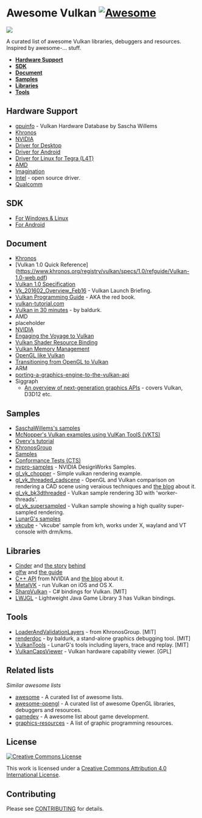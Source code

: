# Awesome Vulkan [![Awesome](https://cdn.rawgit.com/sindresorhus/awesome/d7305f38d29fed78fa85652e3a63e154dd8e8829/media/badge.svg)](https://github.com/sindresorhus/awesome)

![](http://vulkan.gpuinfo.org/images/vulkanlogoscene.png)

A curated list of awesome Vulkan libraries, debuggers and resources. Inspired by awesome-... stuff.

* **[Hardware Support](#hardware-support)**
* **[SDK](#sdk)**
* **[Document](#document)**  
* **[Samples](#samples)**  
* **[Libraries](#libraries)**
* **[Tools](#tools)**  

## Hardware Support
*  [gpuinfo](http://vulkan.gpuinfo.org/) - Vulkan Hardware Database by Sascha Willems
*  [Khronos](https://www.khronos.org/vulkan)
*  [NVIDIA](https://developer.nvidia.com/Vulkan)
 *  [Driver for Desktop](https://developer.nvidia.com/vulkan-driver)
 *  [Driver for Android](https://developer.nvidia.com/vulkan-android)
 *  [Driver for Linux for Tegra (L4T)](https://developer.nvidia.com/embedded/vulkan)
*  [AMD](http://gpuopen.com/gaming-product/vulkan/)
*  [Imagination](https://imgtec.com/tools/powervr-early-access-program/)
*  [Intel](https://01.org/linuxgraphics/blogs/jekstrand/2016/open-source-vulkan-drivers-intel-hardware/) - open source driver.
*  [Qualcomm](https://developer.qualcomm.com/software/adreno-gpu-sdk/gpu)

## SDK
*  [For Windows & Linux](https://vulkan.lunarg.com/signin)
*  [For Android](https://developer.android.com/ndk/guides/graphics/index.html)

## Document
*  [Khronos](https://www.khronos.org/registry/vulkan/)
 *  [Vulkan 1.0 Quick Reference] (https://www.khronos.org/registry/vulkan/specs/1.0/refguide/Vulkan-1.0-web.pdf)
 *  [Vulkan 1.0 Specification](https://www.khronos.org/registry/vulkan/specs/1.0/pdf/vkspec.pdf)
 *  [Vk_201602_Overview_Feb16](https://www.khronos.org/assets/uploads/developers/library/overview/Vk_201602_Overview_Feb16.pdf) - Vulkan Launch Briefing.
*  [Vulkan Programming Guide](http://www.amazon.com/Vulkan-Programming-Guide-Official-Learning/dp/0134464540) - AKA the red book.
*  [vulkan-tutorial.com](http://vulkan-tutorial.com/)
*  [Vulkan in 30 minutes](https://renderdoc.org/vulkan-in-30-minutes.html) - by baldurk.
*  AMD
  * placeholder 
*  [NVIDIA](https://developer.nvidia.com/taxonomy/term/586)
  * [Engaging the Voyage to Vulkan](https://developer.nvidia.com/engaging-voyage-vulkan)
  * [Vulkan Shader Resource Binding](https://developer.nvidia.com/vulkan-shader-resource-binding)
  * [Vulkan Memory Management](https://developer.nvidia.com/vulkan-memory-management)
  * [OpenGL like Vulkan](https://developer.nvidia.com/opengl-vulkan)
  * [Transitioning from OpenGL to Vulkan](https://developer.nvidia.com/transitioning-opengl-vulkan)
*  ARM
  * [porting-a-graphics-engine-to-the-vulkan-api](https://community.arm.com/groups/arm-mali-graphics/blog/2016/02/16/porting-a-graphics-engine-to-the-vulkan-api)
* Siggraph
  * [An overview of next-generation graphics APIs](http://nextgenapis.realtimerendering.com/) - covers Vulkan, D3D12 etc.

## Samples
*  [SaschaWillems's samples](https://github.com/SaschaWillems/Vulkan)
*  [McNopper's Vulkan examples using VulKan ToolS (VKTS)](https://github.com/McNopper/Vulkan)
*  [Overv's tutorial](https://github.com/Overv/VulkanTutorial)
*  [KhronosGroup](https://github.com/KhronosGroup)
 *  [Samples](https://github.com/KhronosGroup/Vulkan-Samples)
 *  [Conformance Tests (CTS)](https://github.com/KhronosGroup/Vulkan-CTS)
*  [nvpro-samples](https://github.com/nvpro-samples) - NVIDIA DesignWorks Samples.
 *  [gl_vk_chopper](https://github.com/nvpro-samples/gl_vk_chopper) - Simple vulkan rendering example.
 *  [gl_vk_threaded_cadscene](https://github.com/nvpro-samples/gl_vk_threaded_cadscene) - OpenGL and Vulkan comparison on rendering a CAD scene using veraious techniques and [the blog](https://developer.nvidia.com/vulkan-opengl-threaded-cad-scene-sample) about it.
 *  [gl_vk_bk3dthreaded](https://github.com/nvpro-samples/gl_vk_bk3dthreaded) - Vulkan sample rendering 3D with 'worker-threads'.
 *  [gl_vk_supersampled](https://github.com/nvpro-samples/gl_vk_supersampled) - Vulkan sample showing a high quality super-sampled rendering.
*  [LunarG's samples](https://github.com/LunarG/VulkanSamples)
*  [vkcube](https://github.com/krh/vkcube) - 'vkcube' sample from krh, works under X, wayland and VT console with
drm/kms.

## Libraries
*  [Cinder](https://github.com/cinder/Cinder) and [the story](https://libcinder.org/notes/vulkan)  [behind](https://forum.libcinder.org/#Topic/23286000002614007)
*  [glfw](https://github.com/glfw/glfw) and [the guide](http://www.glfw.org/docs/3.2/vulkan.html)
*  [C++ API](https://github.com/nvpro-pipeline/vkcpp) from NVIDIA and [the blog](https://developer.nvidia.com/open-source-vulkan-c-api) about it.
*  [MetalVK](https://moltengl.com/metalvk/) - run Vulkan on iOS and OS X.
*  [SharpVulkan](https://github.com/jwollen/SharpVulkan) - C# bindings for Vulkan. [MIT]
*  [LWJGL](https://www.lwjgl.org/) - Lightweight Java Game Library 3 has Vulkan bindings.

## Tools
*  [LoaderAndValidationLayers](https://github.com/KhronosGroup/Vulkan-LoaderAndValidationLayers) - from KhronosGroup. [MIT]
*  [renderdoc](https://github.com/baldurk/renderdoc) - by baldurk, a stand-alone graphics debugging tool. [MIT]
*  [VulkanTools](https://github.com/LunarG/VulkanTools) - LunarG's tools including layers, trace and replay. [MIT]
*  [VulkanCapsViewer](https://github.com/SaschaWillems/VulkanCapsViewer) - Vulkan hardware capability viewer. [GPL]

## Related lists

*Similar awesome lists*
* [awesome](https://github.com/sindresorhus/awesome) - A curated list of awesome lists.
* [awesome-opengl](https://github.com/eug/awesome-opengl) - A curated list of awesome OpenGL libraries, debuggers and resources.
* [gamedev](https://github.com/ellisonleao/magictools) - A awesome list about game development.
* [graphics-resources](https://github.com/mattdesl/graphics-resources) - A list of graphic programming resources.

## License

[![Creative Commons License](http://i.creativecommons.org/l/by/4.0/88x31.png)](http://creativecommons.org/licenses/by/4.0/)

This work is licensed under a [Creative Commons Attribution 4.0 International License](http://creativecommons.org/licenses/by/4.0/).

## Contributing
Please see [CONTRIBUTING](https://github.com/vinjn/awesome-vulkan/blob/master/CONTRIBUTING.md) for details.
